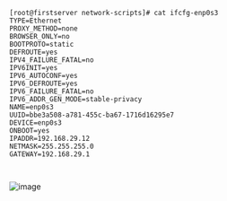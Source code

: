 ```
[root@firstserver network-scripts]# cat ifcfg-enp0s3
TYPE=Ethernet
PROXY_METHOD=none
BROWSER_ONLY=no
BOOTPROTO=static
DEFROUTE=yes
IPV4_FAILURE_FATAL=no
IPV6INIT=yes
IPV6_AUTOCONF=yes
IPV6_DEFROUTE=yes
IPV6_FAILURE_FATAL=no
IPV6_ADDR_GEN_MODE=stable-privacy
NAME=enp0s3
UUID=bbe3a508-a781-455c-ba67-1716d16295e7
DEVICE=enp0s3
ONBOOT=yes
IPADDR=192.168.29.12
NETMASK=255.255.255.0
GATEWAY=192.168.29.1



```
![image](https://github.com/vennamsairam/linux/assets/141803908/c05b81c9-27d9-4a46-8435-86f769a87e26)

